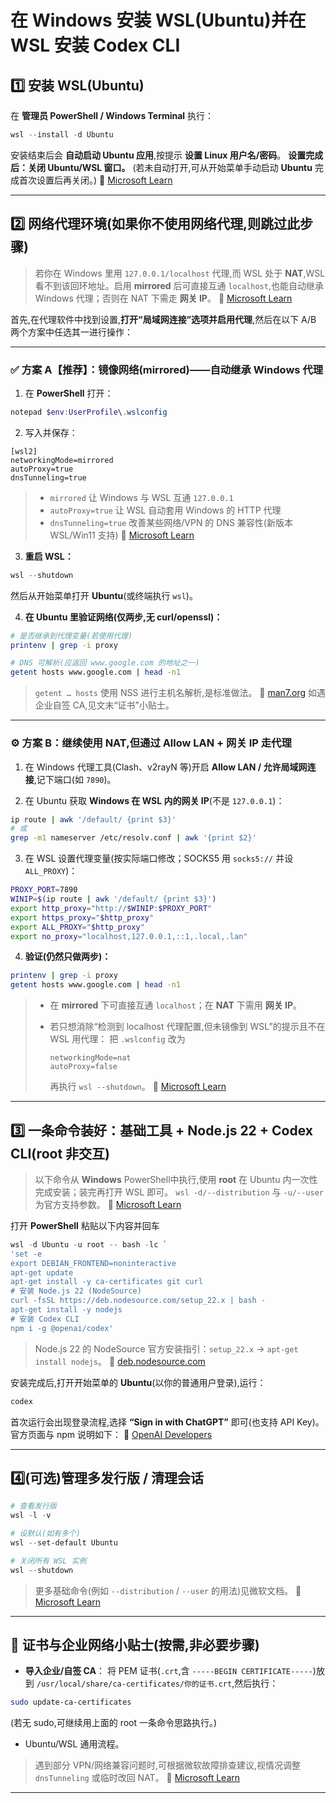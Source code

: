 ﻿# 在 Windows 安装 WSL(Ubuntu)并在 WSL 安装 Codex CLI

## 1️⃣ 安装 WSL(Ubuntu)

在 **管理员 PowerShell / Windows Terminal** 执行：

```powershell
wsl --install -d Ubuntu
```

安装结束后会 **自动启动 Ubuntu 应用**,按提示 **设置 Linux 用户名/密码**。
**设置完成后：关闭 Ubuntu/WSL 窗口。**
(若未自动打开,可从开始菜单手动启动 **Ubuntu** 完成首次设置后再关闭。)
📖 [Microsoft Learn][1]

---

## 2️⃣ 网络代理环境(如果你不使用网络代理,则跳过此步骤)

> 若你在 Windows 里用 `127.0.0.1/localhost` 代理,而 WSL 处于 **NAT**,WSL 看不到该回环地址。启用 **mirrored** 后可直接互通 `localhost`,也能自动继承 Windows 代理；否则在 NAT 下需走 **网关 IP**。
> 📖 [Microsoft Learn][2]

首先,在代理软件中找到设置,**打开“局域网连接”选项并启用代理**,然后在以下 A/B 两个方案中任选其一进行操作：

---

### ✅ 方案 A【推荐】：镜像网络(mirrored)——自动继承 Windows 代理

1. 在 **PowerShell** 打开：

```powershell
notepad $env:UserProfile\.wslconfig
```

2. 写入并保存：

```
[wsl2]
networkingMode=mirrored
autoProxy=true
dnsTunneling=true
```

> * `mirrored` 让 Windows 与 WSL 互通 `127.0.0.1`
> * `autoProxy=true` 让 WSL 自动套用 Windows 的 HTTP 代理
> * `dnsTunneling=true` 改善某些网络/VPN 的 DNS 兼容性(新版本 WSL/Win11 支持)
>   📖 [Microsoft Learn][2]

3. **重启 WSL：**

```powershell
wsl --shutdown
```

然后从开始菜单打开 **Ubuntu**(或终端执行 `wsl`)。

4. **在 Ubuntu 里验证网络(仅两步,无 curl/openssl)：**

```bash
# 是否继承到代理变量(若使用代理)
printenv | grep -i proxy

# DNS 可解析(应返回 www.google.com 的地址之一)
getent hosts www.google.com | head -n1
```

> `getent … hosts` 使用 NSS 进行主机名解析,是标准做法。
> 📖 [man7.org][3]
> 如遇企业自签 CA,见文末“证书”小贴士。

---

### ⚙️ 方案 B：继续使用 NAT,但通过 **Allow LAN + 网关 IP** 走代理

1. 在 Windows 代理工具(Clash、v2rayN 等)开启 **Allow LAN / 允许局域网连接**,记下端口(如 `7890`)。

2. 在 Ubuntu 获取 **Windows 在 WSL 内的网关 IP**(不是 `127.0.0.1`)：

```bash
ip route | awk '/default/ {print $3}'
# 或
grep -m1 nameserver /etc/resolv.conf | awk '{print $2}'
```

3. 在 WSL 设置代理变量(按实际端口修改；SOCKS5 用 `socks5://` 并设 `ALL_PROXY`)：

```bash
PROXY_PORT=7890
WINIP=$(ip route | awk '/default/ {print $3}')
export http_proxy="http://$WINIP:$PROXY_PORT"
export https_proxy="$http_proxy"
export ALL_PROXY="$http_proxy"
export no_proxy="localhost,127.0.0.1,::1,.local,.lan"
```

4. **验证(仍然只做两步)：**

```bash
printenv | grep -i proxy
getent hosts www.google.com | head -n1
```

> * 在 **mirrored** 下可直接互通 `localhost`；在 **NAT** 下需用 **网关 IP**。
> * 若只想消除“检测到 localhost 代理配置,但未镜像到 WSL”的提示且不在 WSL 用代理：
>   把 `.wslconfig` 改为
>
>   ```
>   networkingMode=nat
>   autoProxy=false
>   ```
>
>   再执行 `wsl --shutdown`。
>   📖 [Microsoft Learn][2]

---

## 3️⃣ 一条命令装好：基础工具 + Node.js 22 + Codex CLI(root 非交互)

> 以下命令从 **Windows**  PowerShell中执行,使用 **root** 在 Ubuntu 内一次性完成安装；装完再打开 WSL 即可。
> `wsl -d/--distribution` 与 `-u/--user` 为官方支持参数。
> 📖 [Microsoft Learn][4]

打开 **PowerShell** 粘贴以下内容并回车

```powershell
wsl -d Ubuntu -u root -- bash -lc `
'set -e
export DEBIAN_FRONTEND=noninteractive
apt-get update
apt-get install -y ca-certificates git curl
# 安装 Node.js 22 (NodeSource)
curl -fsSL https://deb.nodesource.com/setup_22.x | bash -
apt-get install -y nodejs
# 安装 Codex CLI
npm i -g @openai/codex'
```

> Node.js 22 的 NodeSource 官方安装指引：`setup_22.x` → `apt-get install nodejs`。
> 📖 [deb.nodesource.com][5]

安装完成后,打开开始菜单的 **Ubuntu**(以你的普通用户登录),运行：

```bash
codex
```

首次运行会出现登录流程,选择 **“Sign in with ChatGPT”** 即可(也支持 API Key)。
官方页面与 npm 说明如下：
📖 [OpenAI Developers][6]

---

## 4️⃣(可选)管理多发行版 / 清理会话

```powershell
# 查看发行版
wsl -l -v

# 设默认(如有多个)
wsl --set-default Ubuntu

# 关闭所有 WSL 实例
wsl --shutdown
```

> 更多基础命令(例如 `--distribution` / `--user` 的用法)见微软文档。
> 📖 [Microsoft Learn][4]

---

## 🧩 证书与企业网络小贴士(按需,非必要步骤)

* **导入企业/自签 CA**：
将 PEM 证书(`.crt`,含 `-----BEGIN CERTIFICATE-----`)放到
`/usr/local/share/ca-certificates/你的证书.crt`,然后执行：

```bash
sudo update-ca-certificates
```

(若无 sudo,可继续用上面的 root 一条命令思路执行。)

* Ubuntu/WSL 通用流程。

> 遇到部分 VPN/网络兼容问题时,可根据微软故障排查建议,视情况调整 `dnsTunneling` 或临时改回 NAT。
> 📖 [Microsoft Learn][7]

---

[1]: https://learn.microsoft.com/en-us/windows/wsl/install?utm_source=chatgpt.com "How to install Linux on Windows with WSL"
[2]: https://learn.microsoft.com/en-us/windows/wsl/networking?utm_source=chatgpt.com "Accessing network applications with WSL"
[3]: https://man7.org/linux/man-pages/man1/getent.1.html?utm_source=chatgpt.com "getent(1) - Linux manual page"
[4]: https://learn.microsoft.com/en-us/windows/wsl/basic-commands?utm_source=chatgpt.com "Basic commands for WSL"
[5]: https://deb.nodesource.com/?utm_source=chatgpt.com "Nodesource Node.js DEB"
[6]: https://developers.openai.com/codex/cli/?utm_source=chatgpt.com "Codex CLI"
[7]: https://learn.microsoft.com/en-us/windows/wsl/troubleshooting?utm_source=chatgpt.com "Troubleshooting Windows Subsystem for Linux"
